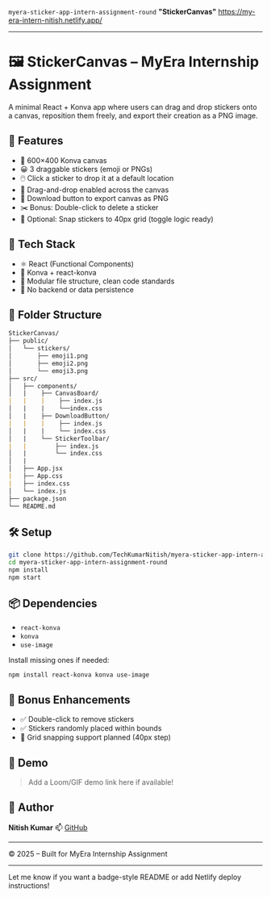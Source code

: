 `myera-sticker-app-intern-assignment-round`
**"StickerCanvas"**
https://my-era-intern-nitish.netlify.app/

---


# 🖼️ StickerCanvas – MyEra Internship Assignment

A minimal React + Konva app where users can drag and drop stickers onto a canvas, reposition them freely, and export their creation as a PNG image.

## 🚀 Features

- 🎨 600×400 Konva canvas
- 😀 3 draggable stickers (emoji or PNGs)
- 🖱️ Click a sticker to drop it at a default location
- 🧲 Drag-and-drop enabled across the canvas
- 💾 Download button to export canvas as PNG
- ✂️ Bonus: Double-click to delete a sticker
- 📏 Optional: Snap stickers to 40px grid (toggle logic ready)

## 🔧 Tech Stack

- ⚛️ React (Functional Components)
- 🧱 Konva + react-konva
- 💅 Modular file structure, clean code standards
- 🚫 No backend or data persistence

## 📁 Folder Structure


```md
StickerCanvas/
├── public/
│   └── stickers/
│       ├── emoji1.png
│       ├── emoji2.png
│       └── emoji3.png
├── src/
│   ├── components/
│   |    ├── CanvasBoard/
|   |    |    ├── index.js
│   |    |    └──index.css
│   |    ├── DownloadButton/
|   |    |    ├── index.js
│   |    |    └── index.css
│   |    └── StickerToolbar/
|   |        ├── index.js
│   |        └── index.css
│   |
│   ├── App.jsx
|   ├── App.css
|   ├── index.css
│   └── index.js
├── package.json
└── README.md

````

## 🛠️ Setup

```bash
git clone https://github.com/TechKumarNitish/myera-sticker-app-intern-assignment-round.git
cd myera-sticker-app-intern-assignment-round
npm install
npm start
````

## 📦 Dependencies

* `react-konva`
* `konva`
* `use-image`

Install missing ones if needed:

```bash
npm install react-konva konva use-image
```

## 🧪 Bonus Enhancements

* ✅ Double-click to remove stickers
* ✅ Stickers randomly placed within bounds
* 🧲 Grid snapping support planned (40px step)

## 📸 Demo

> Add a Loom/GIF demo link here if available!

## 🧠 Author

**Nitish Kumar**
📫 [GitHub](https://github.com/TechKumarNitish)

---

© 2025 – Built for MyEra Internship Assignment


---

Let me know if you want a badge-style README or add Netlify deploy instructions!

